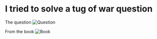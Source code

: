 # I tried to solve a tug of war question
The question
![Question](https://github.com/kelvin/Tug-Of-War/blob/main/tug_o_war.jpg?raw=true)



From the book
![Book](https://github.com/kelvin/Tug-Of-War/blob/main/book.jpg?raw=true)